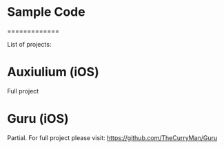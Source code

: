 # Sample Code
=============

List of projects:

# Auxiulium (iOS)
Full project

# Guru (iOS)
Partial. For full project please visit: https://github.com/TheCurryMan/Guru


